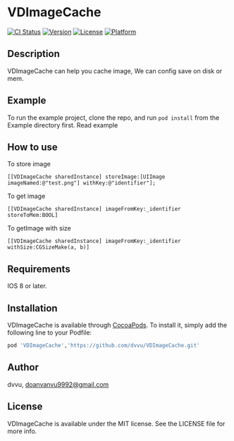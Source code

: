 # VDImageCache

[![CI Status](http://img.shields.io/travis/dvvu/VDImageCache.svg?style=flat)](https://travis-ci.org/dvvu/VDImageCache)
[![Version](https://img.shields.io/cocoapods/v/VDImageCache.svg?style=flat)](http://cocoapods.org/pods/VDImageCache)
[![License](https://img.shields.io/cocoapods/l/VDImageCache.svg?style=flat)](http://cocoapods.org/pods/VDImageCache)
[![Platform](https://img.shields.io/cocoapods/p/VDImageCache.svg?style=flat)](http://cocoapods.org/pods/VDImageCache)

## Description

VDImageCache can help you cache image, We can config save on disk or mem.

## Example

To run the example project, clone the repo, and run `pod install` from the Example directory first.
Read example

## How to use

To store image

    [[VDImageCache sharedInstance] storeImage:[UIImage imageNamed:@"test.png"] withKey:@"identifier"];
To get image

    [[VDImageCache sharedInstance] imageFromKey:_identifier storeToMem:BOOL]
To getImage with size

    [[VDImageCache sharedInstance] imageFromKey:_identifier withSize:CGSizeMake(a, b)]
## Requirements

IOS 8 or later.
## Installation

VDImageCache is available through [CocoaPods](http://cocoapods.org). To install
it, simply add the following line to your Podfile:

```ruby
pod 'VDImageCache','https://github.com/dvvu/VDImageCache.git'
```

## Author

dvvu, doanvanvu9992@gmail.com

## License

VDImageCache is available under the MIT license. See the LICENSE file for more info.
